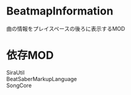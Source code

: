 # BeatmapInformation
曲の情報をプレイスペースの後ろに表示するMOD  
# 依存MOD  
SiraUtil  
BeatSaberMarkupLanguage  
SongCore
